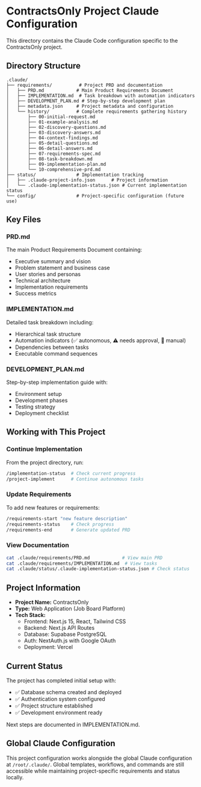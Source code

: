 # ContractsOnly Project Claude Configuration

This directory contains the Claude Code configuration specific to the ContractsOnly project.

## Directory Structure

```
.claude/
├── requirements/          # Project PRD and documentation
│   ├── PRD.md            # Main Product Requirements Document
│   ├── IMPLEMENTATION.md  # Task breakdown with automation indicators
│   ├── DEVELOPMENT_PLAN.md # Step-by-step development plan
│   ├── metadata.json     # Project metadata and configuration
│   └── history/          # Complete requirements gathering history
│       ├── 00-initial-request.md
│       ├── 01-example-analysis.md
│       ├── 02-discovery-questions.md
│       ├── 03-discovery-answers.md
│       ├── 04-context-findings.md
│       ├── 05-detail-questions.md
│       ├── 06-detail-answers.md
│       ├── 07-requirements-spec.md
│       ├── 08-task-breakdown.md
│       ├── 09-implementation-plan.md
│       └── 10-comprehensive-prd.md
├── status/               # Implementation tracking
│   ├── .claude-project-info.json      # Project information
│   └── .claude-implementation-status.json # Current implementation status
└── config/               # Project-specific configuration (future use)
```

## Key Files

### PRD.md
The main Product Requirements Document containing:
- Executive summary and vision
- Problem statement and business case
- User stories and personas
- Technical architecture
- Implementation requirements
- Success metrics

### IMPLEMENTATION.md
Detailed task breakdown including:
- Hierarchical task structure
- Automation indicators (✅ autonomous, ⚠️ needs approval, 🛑 manual)
- Dependencies between tasks
- Executable command sequences

### DEVELOPMENT_PLAN.md
Step-by-step implementation guide with:
- Environment setup
- Development phases
- Testing strategy
- Deployment checklist

## Working with This Project

### Continue Implementation
From the project directory, run:
```bash
/implementation-status  # Check current progress
/project-implement      # Continue autonomous tasks
```

### Update Requirements
To add new features or requirements:
```bash
/requirements-start "new feature description"
/requirements-status    # Check progress
/requirements-end       # Generate updated PRD
```

### View Documentation
```bash
cat .claude/requirements/PRD.md            # View main PRD
cat .claude/requirements/IMPLEMENTATION.md  # View tasks
cat .claude/status/.claude-implementation-status.json # Check status
```

## Project Information

- **Project Name:** ContractsOnly
- **Type:** Web Application (Job Board Platform)
- **Tech Stack:**
  - Frontend: Next.js 15, React, Tailwind CSS
  - Backend: Next.js API Routes
  - Database: Supabase PostgreSQL
  - Auth: NextAuth.js with Google OAuth
  - Deployment: Vercel

## Current Status

The project has completed initial setup with:
- ✅ Database schema created and deployed
- ✅ Authentication system configured
- ✅ Project structure established
- ✅ Development environment ready

Next steps are documented in IMPLEMENTATION.md.

## Global Claude Configuration

This project configuration works alongside the global Claude configuration at `/root/.claude/`. Global templates, workflows, and commands are still accessible while maintaining project-specific requirements and status locally.